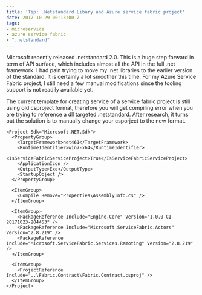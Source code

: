 ```yaml
---
title: 'Tip: .Netstandard Libary and Azure service fabric project'
date: 2017-10-29 00:13:00 Z
tags:
- microservice
- azure service fabric
- ".netstandard"
---
```


Microsoft recently released .netstandard 2.0. This is a huge step forward in term of API surface, which includes almost all the API in the full .net framework. I had pain trying to move my .net libraries to the earlier version of the standard. It is certainly a lot smoother this time. For my Azure Service Fabric project, I still need a few manual modifications since the tooling support is not readily available yet.

<!-- more -->

The current template for creating service of a service fabric project is still using old csproject format, therefore you will get compiling error when you are trying to reference a dll targeted .netstandard. After research, it turns out the solution is to manually change your csporject to the new format.

```
<Project Sdk="Microsoft.NET.Sdk">
  <PropertyGroup>
    <TargetFramework>net461</TargetFramework>
    <RuntimeIdentifier>win7-x64</RuntimeIdentifier>
    <IsServiceFabricServiceProject>True</IsServiceFabricServiceProject>
    <ApplicationIcon />
    <OutputType>Exe</OutputType>
    <StartupObject />
  </PropertyGroup>

  <ItemGroup>
    <Compile Remove="Properties\AssemblyInfo.cs" />
  </ItemGroup>

  <ItemGroup>
    <PackageReference Include="Engine.Core" Version="1.0.0-CI-20171023-204453" />
    <PackageReference Include="Microsoft.ServiceFabric.Actors" Version="2.8.219" />
    <PackageReference Include="Microsoft.ServiceFabric.Services.Remoting" Version="2.8.219" />
  </ItemGroup>

  <ItemGroup>
    <ProjectReference Include="..\Fabric.Contract\Fabric.Contract.csproj" />
  </ItemGroup>
</Project>
``` 